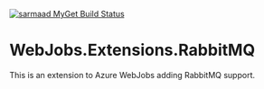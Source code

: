 [![sarmaad MyGet Build Status](https://www.myget.org/BuildSource/Badge/sarmaad?identifier=597fb48d-48b3-47df-8517-364d65d5a22e)](https://www.myget.org/)

# WebJobs.Extensions.RabbitMQ

This is an extension to Azure WebJobs adding RabbitMQ support.

